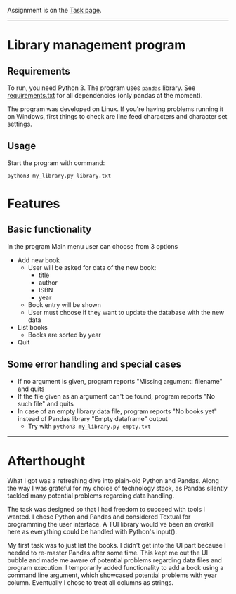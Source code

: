 Assignment is on the [Task page](Task.md).

-----

# Library management program

## Requirements
To run, you need Python 3. The program uses `pandas` library. See [requirements.txt](requirements.txt) for all dependencies (only pandas at the moment).

The program was developed on Linux. If you're having problems running it on Windows, first things to check are line feed characters and character set settings.

## Usage
Start the program with command:
```
python3 my_library.py library.txt
```

# Features

## Basic functionality
In the program Main menu user can choose from 3 options
* Add new book
  * User will be asked for data of the new book:
    - title
    - author
    - ISBN
    - year
  * Book entry will be shown
  * User must choose if they want to update the database with the new data
* List books
  * Books are sorted by year
* Quit


## Some error handling and special cases
* If no argument is given, program reports "Missing argument: filename" and quits
* If the file given as an argument can't be found, program reports "No such file" and quits
* In case of an empty library data file, program reports "No books yet" instead of Pandas library "Empty dataframe" output
  * Try with `python3 my_library.py empty.txt`

-----
# Afterthought

What I got was a refreshing dive into plain-old Python and Pandas. Along the way I was grateful for my choice of technology stack, as Pandas silently tackled many potential problems regarding data handling.

The task was designed so that I had freedom to succeed with tools I wanted. I chose Python and Pandas and considered Textual for programming the user interface. A TUI library would've been an overkill here as everything could be handled with Python's input().

My first task was to just list the books. I didn't get into the UI part because I needed to re-master Pandas after some time. This kept me out the UI bubble and made me aware of potential problems regarding data files and program execution. I temporarily added functionality to add a book using a command line argument, which showcased potential problems with year column. Eventually I chose to treat all columns as strings.

